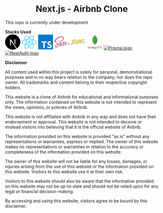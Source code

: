 <div align="center">

<h1>Next.js - Airbnb Clone</h1>

</div>

This repo is currently under development

<strong>Stacks Used</strong>
<br>
<a target="_blank" rel="noopener noreferrer" href="https://github.com/devicons/devicon/blob/master/icons/nextjs/nextjs-original.svg"><img src="https://github.com/devicons/devicon/blob/master/icons/nextjs/nextjs-original.svg" alt="nextjs logo" width="50" height="50" style="max-width:100%;"></a>
<a target="_blank" rel="noopener noreferrer" href="https://github.com/devicons/devicon/blob/master/icons/react/react-original.svg"><img src="https://github.com/devicons/devicon/blob/master/icons/react/react-original.svg" alt="React logo" width="50" height="50" style="max-width:100%;"></a>
<a target="_blank" rel="noopener noreferrer" href="https://github.com/devicons/devicon/blob/master/icons/typescript/typescript-original.svg"><img src="https://github.com/devicons/devicon/blob/master/icons/typescript/typescript-original.svg" alt="Typescript" width="50" height="50" style="max-width:100%;"></a>
<a target="_blank" rel="noopener noreferrer" href="https://github.com/devicons/devicon/blob/master/icons/sass/sass-original.svg"><img src="https://github.com/devicons/devicon/blob/master/icons/sass/sass-original.svg" alt="sass logo" width="50" height="50" style="max-width:100%;"></a>
<a target="_blank" rel="noopener noreferrer" href="https://github.com/devicons/devicon/blob/master/icons/babel/babel-original.svg"><img src="https://github.com/devicons/devicon/blob/master/icons/babel/babel-original.svg" alt="Babel logo" width="50" height="50" style="max-width:100%;"></a>
<a target="_blank" rel="noopener noreferrer" href="https://github.com/devicons/devicon/blob/master/icons/mongodb/mongodb-original-wordmark.svg"><img src="https://github.com/devicons/devicon/blob/master/icons/mongodb/mongodb-original-wordmark.svg" alt="MongoDB logo" width="50" height="50" style="max-width:100%;"></a>
<a target="_blank" rel="noopener noreferrer" href="https://prismalens.vercel.app/header/logo-dark.svg"><img src="https://prismalens.vercel.app/header/logo-dark.svg" alt="Prisma logo" width="50" height="50" style="max-width:100%;"></a>
<a target="_blank" rel="noopener noreferrer" href="https://next-auth.js.org/img/logo/logo-sm.png"><img src="https://next-auth.js.org/img/logo/logo-sm.png" alt="NextAuth logo" width="50" height="50" style="max-width:100%;"></a>

<strong>Disclaimer</strong>

All content used within this project is solely for personal, demonstrational purposes and in no way bears relation to the company, nor does the repo owner. All trademarks and content belong to their respective copyright holders.

This website is a clone of Airbnb for educational and informational purposes only. The information contained on this website is not intended to represent the views, opinions, or policies of Airbnb.

This website is not affiliated with Airbnb in any way and does not have their endorsement or approval. This website is not intended to deceive or mislead visitors into believing that it is the official website of Airbnb.

The information provided on this website is provided "as is" without any representations or warranties, express or implied. The owner of this website makes no representations or warranties in relation to the accuracy or completeness of the information provided on this website.

The owner of this website will not be liable for any losses, damages, or injuries arising from the use of this website or the information provided on this website. Visitors to this website use it at their own risk.

Visitors to this website should also be aware that the information provided on this website may not be up-to-date and should not be relied upon for any legal or financial decision-making.

By accessing and using this website, visitors agree to be bound by this disclaimer.